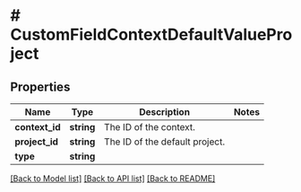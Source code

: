 # # CustomFieldContextDefaultValueProject

## Properties

Name | Type | Description | Notes
------------ | ------------- | ------------- | -------------
**context_id** | **string** | The ID of the context. |
**project_id** | **string** | The ID of the default project. |
**type** | **string** |  |

[[Back to Model list]](../../README.md#models) [[Back to API list]](../../README.md#endpoints) [[Back to README]](../../README.md)
